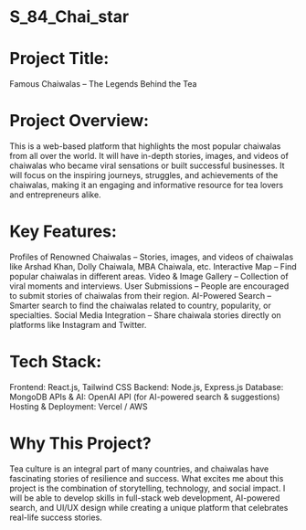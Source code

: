 # S_84_Chai_star

# Project Title:
Famous Chaiwalas – The Legends Behind the Tea


# Project Overview:
This is a web-based platform that highlights the most popular chaiwalas from all over the world. It will have in-depth stories, images, and videos of chaiwalas who became viral sensations or built successful businesses. It will focus on the inspiring journeys, struggles, and achievements of the chaiwalas, making it an engaging and informative resource for tea lovers and entrepreneurs alike.

# Key Features:
Profiles of Renowned Chaiwalas – Stories, images, and videos of chaiwalas like Arshad Khan, Dolly Chaiwala, MBA Chaiwala, etc.
Interactive Map – Find popular chaiwalas in different areas.
Video & Image Gallery – Collection of viral moments and interviews.
User Submissions – People are encouraged to submit stories of chaiwalas from their region.
AI-Powered Search – Smarter search to find the chaiwalas related to country, popularity, or specialties.
Social Media Integration – Share chaiwala stories directly on platforms like Instagram and Twitter.

# Tech Stack:
Frontend: React.js, Tailwind CSS
Backend: Node.js, Express.js
Database: MongoDB
APIs & AI: OpenAI API (for AI-powered search & suggestions)
Hosting & Deployment: Vercel / AWS

# Why This Project?
Tea culture is an integral part of many countries, and chaiwalas have fascinating stories of resilience and success. What excites me about this project is the combination of storytelling, technology, and social impact. I will be able to develop skills in full-stack web development, AI-powered search, and UI/UX design while creating a unique platform that celebrates real-life success stories.